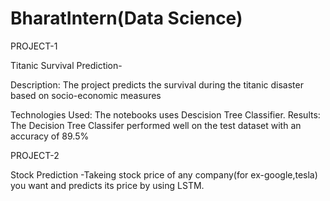 # BharatIntern(Data Science)
PROJECT-1

Titanic Survival Prediction-

Description: The project predicts the survival during the titanic disaster based on socio-economic measures

Technologies Used: The notebooks uses Descision Tree Classifier.
Results: The Decision Tree Classifer performed well on the test dataset with an accuracy of 89.5%

PROJECT-2

Stock Prediction -Takeing stock price of any company(for ex-google,tesla) you want and predicts its price by using LSTM.
